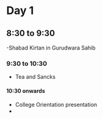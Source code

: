 # Day 1
## 8:30 to 9:30 
-Shabad Kirtan in Gurudwara Sahib 
### 9:30 to 10:30 
- Tea and Sancks
#### 10:30 onwards
- College Orientation presentation
- 

